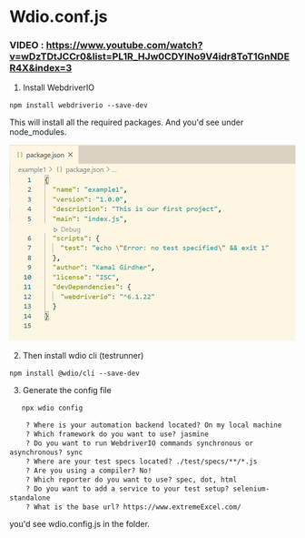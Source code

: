 # Wdio.conf.js 

### VIDEO : https://www.youtube.com/watch?v=wDzTDtJCCr0&list=PL1R_HJw0CDYINo9V4idr8ToT1GnNDER4X&index=3


1. Install WebdriverIO

```
npm install webdriverio --save-dev
```
This will install all the required packages. And you'd see under node_modules.

![Porject.json](/images/project_json_after_npm_install_webdriverio.png)

2.  Then install wdio cli (testrunner)
```
npm install @wdio/cli --save-dev
```
      
3. Generate the config file
   
```
   npx wdio config
```
   
```
	? Where is your automation backend located? On my local machine
	? Which framework do you want to use? jasmine
	? Do you want to run WebdriverIO commands synchronous or asynchronous? sync
	? Where are your test specs located? ./test/specs/**/*.js
	? Are you using a compiler? No!
	? Which reporter do you want to use? spec, dot, html
	? Do you want to add a service to your test setup? selenium-standalone
	? What is the base url? https://www.extremeExcel.com/
```
   
   you'd see wdio.config.js in the folder.